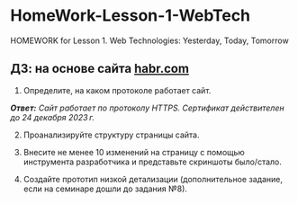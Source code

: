 # HomeWork-Lesson-1-WebTech
HOMEWORK for Lesson 1. Web Technologies: Yesterday, Today, Tomorrow

## ДЗ: на основе сайта  [habr.com](https://habr.com/)
1. Определите, на каком протоколе работает сайт.

_**Ответ:** Сайт работает по протоколу HTTPS. Сертификат действителен до 24 декабря 2023 г._

2. Проанализируйте структуру страницы сайта.

3. Внесите не менее 10 изменений на страницу с помощью инструмента разработчика и представьте скриншоты было/стало.

4. Создайте прототип низкой детализации (дополнительное задание, если на семинаре дошли до задания №8).